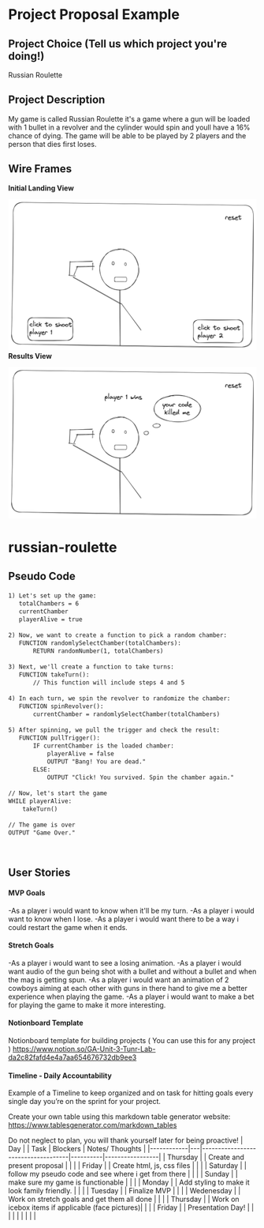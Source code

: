 # Project Proposal Example

## Project Choice (Tell us which project you're doing!)

Russian Roulette

## Project Description 

My game is called Russian Roulette it's a game where a gun will be loaded with 1 bullet in a revolver and the cylinder would spin and youll have a 16% chance of dying. The game will be able to be played by 2 players and the person that dies first loses.

## Wire Frames

**Initial Landing View**

![Alt text](image-4.png)
**Results View**

![Alt text](image-3.png)
# russian-roulette


## Pseudo Code
```
1) Let's set up the game:
   totalChambers = 6
   currentChamber
   playerAlive = true

2) Now, we want to create a function to pick a random chamber:
   FUNCTION randomlySelectChamber(totalChambers):
       RETURN randomNumber(1, totalChambers)

3) Next, we'll create a function to take turns:
   FUNCTION takeTurn():
       // This function will include steps 4 and 5

4) In each turn, we spin the revolver to randomize the chamber:
   FUNCTION spinRevolver():
       currentChamber = randomlySelectChamber(totalChambers)

5) After spinning, we pull the trigger and check the result:
   FUNCTION pullTrigger():
       IF currentChamber is the loaded chamber:
           playerAlive = false
           OUTPUT "Bang! You are dead."
       ELSE:
           OUTPUT "Click! You survived. Spin the chamber again."

// Now, let's start the game
WHILE playerAlive:
    takeTurn()

// The game is over
OUTPUT "Game Over."

  
```

## User Stories

#### MVP Goals

-As a player i would want to know when it'll be my turn.
-As a player i would want to know when I lose.
-As a player i would want there to be a way i could restart the game when it ends.

#### Stretch Goals

-As a player i would want to see a losing animation.
-As a player i would want audio of the gun being shot with a bullet and without a bullet and when the mag is getting spun.
-As a player i would want an animation of 2 cowboys aiming at each other with guns in there hand to give me a better experience when playing the game.
-As a player i would want to make a bet for playing the game to make it more interesting.

#### Notionboard Template
Notionboard template for building projects ( You can use this for any project )
https://www.notion.so/GA-Unit-3-Tunr-Lab-da2c82fafd4e4a7aa654676732db9ee3

#### Timeline - Daily Accountability
Example of a Timeline to keep organized and on task for hitting goals every single day you’re on the sprint for your project.

Create your own table using this markdown table generator website:
https://www.tablesgenerator.com/markdown_tables

Do not neglect to plan, you will thank yourself later for being proactive!
| Day        |   | Task                               | Blockers | Notes/ Thoughts |
|------------|---|------------------------------------|----------|-----------------|
| Thursday   |    | Create and present proposal        |          |                 |
| Friday     |    | Create html, js, css files         |          |                 |
| Saturday   |    | follow my pseudo code and see where i get from there
          |       |                |
| Sunday     |    | make sure my game is functionable               |          |                 |
| Monday     |    | Add styling to make it look family friendly.                       |          |                 |
| Tuesday    |    | Finalize MVP                      |          |                 |
| Wedenesday |    | Work on stretch goals and get them all done           |          |                 |
| Thursday   |    | Work on icebox items if applicable (face pictures)|          |                 |
| Friday     |    | Presentation Day!                  |          |                 |
|            |    |                                    |          |                 |